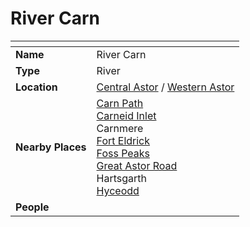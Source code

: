 # River Carn

| []() | |
| --- | --- |
| **Name** | River Carn |
| **Type** | River |
| **Location** | [Central Astor](../regions/central-astor.md) / [Western Astor](../regions/western-astor.md) |
| **Nearby Places** | [Carn Path](../roads/carn-path.md)<br>[Carneid Inlet](../seas-oceans/carneid-inlet.md)<br>Carnmere<br>[Fort Eldrick](../forts/fort-eldrick.md)<br>[Foss Peaks](../mountains/foss-peaks.md)<br>[Great Astor Road](../roads/great-astor-road.md)<br>Hartsgarth<br>[Hyceodd](../towns/hyceodd.md) |
| **People** | |
